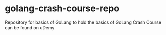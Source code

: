 # golang-crash-course-repo
Repository for basics of GoLang to hold the basics of GoLang
Crash Course can be found on uDemy
